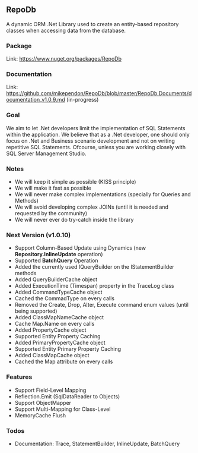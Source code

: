 ## RepoDb

A dynamic ORM .Net Library used to create an entity-based repository classes when accessing data from the database.

### Package
Link: https://www.nuget.org/packages/RepoDb

### Documentation
Link: https://github.com/mikependon/RepoDb/blob/master/RepoDb.Documents/documentation_v1.0.9.md (in-progress)

### Goal

We aim to let .Net developers limit the implementation of SQL Statements within the application. We believe that as a .Net developer, one should only focus on .Net and Business scenario development and not on writing repetitive SQL Statements. Ofcourse, unless you are working closely with SQL Server Management Studio.

### Notes

 - We will keep it simple as possible (KISS principle)
 - We will make it fast as possible
 - We will never make complex implementations (specially for Queries and Methods)
 - We will avoid developing complex JOINs (until it is needed and requested by the community)
 - We will never ever do try-catch inside the library
 
### Next Version (v1.0.10)

 - Support Column-Based Update using Dynamics (new **Repository.InlineUpdate** operation)
 - Supported **BatchQuery** Operation
 - Added the currently used IQueryBuilder on the IStatementBuilder methods
 - Added QueryBuilderCache object
 - Added ExecutionTime (Timespan) property in the TraceLog class
 - Added CommandTypeCache object
 - Cached the CommadType on every calls
 - Removed the Create, Drop, Alter, Execute command enum values (until being supported)
 - Added ClassMapNameCache object
 - Cache Map.Name on every calls
 - Added PropertyCache object
 - Supported Entity Property Caching
 - Added PrimaryPropertyCache object
 - Supported Entity Primary Property Caching
 - Added ClassMapCache object
 - Cached the Map attribute on every calls
 
### Features

 - Support Field-Level Mapping
 - Reflection.Emit (SqlDataReader to Objects)
 - Support ObjectMapper
 - Support Multi-Mapping for Class-Level
 - MemoryCache Flush
 
### Todos

 - Documentation: Trace, StatementBuilder, InlineUpdate, BatchQuery
